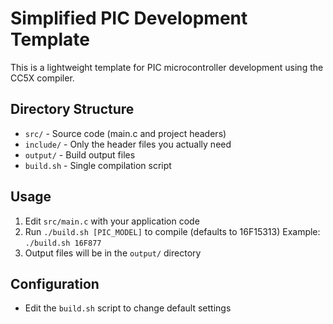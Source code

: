 # Simplified PIC Development Template

This is a lightweight template for PIC microcontroller development using the CC5X compiler.

## Directory Structure
- `src/` - Source code (main.c and project headers)
- `include/` - Only the header files you actually need
- `output/` - Build output files
- `build.sh` - Single compilation script

## Usage
1. Edit `src/main.c` with your application code
2. Run `./build.sh [PIC_MODEL]` to compile (defaults to 16F15313)
   Example: `./build.sh 16F877`
3. Output files will be in the `output/` directory

## Configuration
- Edit the `build.sh` script to change default settings
